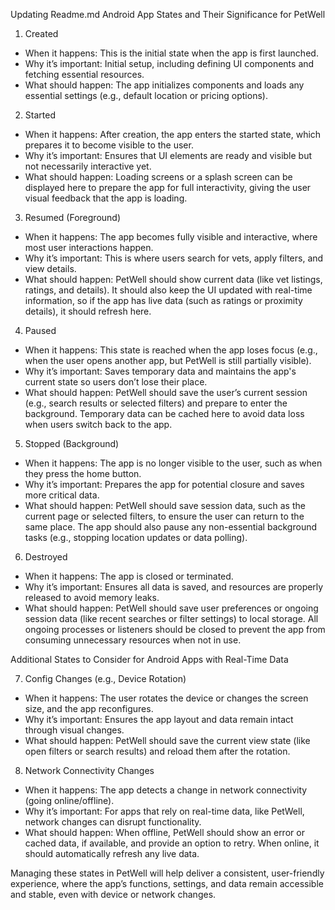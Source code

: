 Updating Readme.md
Android App States and Their Significance for PetWell

 1. Created
   - When it happens: This is the initial state when the app is first launched.
   - Why it’s important: Initial setup, including defining UI components and fetching essential resources.
   - What should happen: The app initializes components and loads any essential settings (e.g., default location or pricing options).

 2. Started
   - When it happens: After creation, the app enters the started state, which prepares it to become visible to the user.
   - Why it’s important: Ensures that UI elements are ready and visible but not necessarily interactive yet.
   - What should happen: Loading screens or a splash screen can be displayed here to prepare the app for full interactivity, giving the user visual feedback that the app is loading.

 3. Resumed (Foreground)
   - When it happens: The app becomes fully visible and interactive, where most user interactions happen.
   - Why it’s important: This is where users search for vets, apply filters, and view details.
   - What should happen: PetWell should show current data (like vet listings, ratings, and details). It should also keep the UI updated with real-time information, so if the app has live data (such as ratings or proximity details), it should refresh here.

 4. Paused
   - When it happens: This state is reached when the app loses focus (e.g., when the user opens another app, but PetWell is still partially visible).
   - Why it’s important: Saves temporary data and maintains the app's current state so users don’t lose their place.
   - What should happen: PetWell should save the user’s current session (e.g., search results or selected filters) and prepare to enter the background. Temporary data can be cached here to avoid data loss when users switch back to the app.

 5. Stopped (Background)
   - When it happens: The app is no longer visible to the user, such as when they press the home button.
   - Why it’s important: Prepares the app for potential closure and saves more critical data.
   - What should happen: PetWell should save session data, such as the current page or selected filters, to ensure the user can return to the same place. The app should also pause any non-essential background tasks (e.g., stopping location updates or data polling).

 6. Destroyed
   - When it happens: The app is closed or terminated.
   - Why it’s important: Ensures all data is saved, and resources are properly released to avoid memory leaks.
   - What should happen: PetWell should save user preferences or ongoing session data (like recent searches or filter settings) to local storage. All ongoing processes or listeners should be closed to prevent the app from consuming unnecessary resources when not in use.

 Additional States to Consider for Android Apps with Real-Time Data

 7. Config Changes (e.g., Device Rotation)
   - When it happens: The user rotates the device or changes the screen size, and the app reconfigures.
   - Why it’s important: Ensures the app layout and data remain intact through visual changes.
   - What should happen: PetWell should save the current view state (like open filters or search results) and reload them after the rotation.

 8. Network Connectivity Changes
   - When it happens: The app detects a change in network connectivity (going online/offline).
   - Why it’s important: For apps that rely on real-time data, like PetWell, network changes can disrupt functionality.
   - What should happen: When offline, PetWell should show an error or cached data, if available, and provide an option to retry. When online, it should automatically refresh any live data.

Managing these states in PetWell will help deliver a consistent, user-friendly experience, where the app’s functions, settings, and data remain accessible and stable, even with device or network changes.
